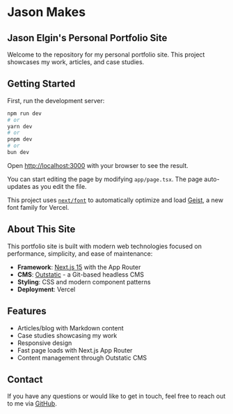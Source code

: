 # Jason Makes

## Jason Elgin's Personal Portfolio Site

Welcome to the repository for my personal portfolio site. This project showcases my work, articles, and case studies.

## Getting Started

First, run the development server:

```bash
npm run dev
# or
yarn dev
# or
pnpm dev
# or
bun dev
```

Open [http://localhost:3000](http://localhost:3000) with your browser to see the result.

You can start editing the page by modifying `app/page.tsx`. The page auto-updates as you edit the file.

This project uses [`next/font`](https://nextjs.org/docs/app/building-your-application/optimizing/fonts) to automatically optimize and load [Geist](https://vercel.com/font), a new font family for Vercel.

## About This Site

This portfolio site is built with modern web technologies focused on performance, simplicity, and ease of maintenance:

- **Framework**: [Next.js 15](https://nextjs.org) with the App Router
- **CMS**: [Outstatic](https://outstatic.com) - a Git-based headless CMS
- **Styling**: CSS and modern component patterns
- **Deployment**: Vercel

## Features

- Articles/blog with Markdown content
- Case studies showcasing my work
- Responsive design
- Fast page loads with Next.js App Router
- Content management through Outstatic CMS

## Contact

If you have any questions or would like to get in touch, feel free to reach out to me via [GitHub](https://github.com/jrelgin).
